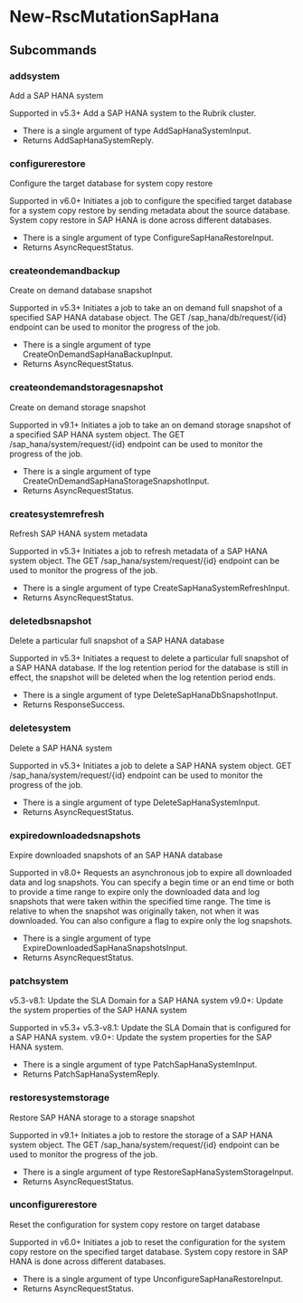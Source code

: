 # New-RscMutationSapHana
## Subcommands
### addsystem
Add a SAP HANA system

Supported in v5.3+
Add a SAP HANA system to the Rubrik cluster.

- There is a single argument of type AddSapHanaSystemInput.
- Returns AddSapHanaSystemReply.
### configurerestore
Configure the target database for system copy restore

Supported in v6.0+
Initiates a job to configure the specified target database for a system copy restore by sending metadata about the source database. System copy restore in SAP HANA is done across different databases.

- There is a single argument of type ConfigureSapHanaRestoreInput.
- Returns AsyncRequestStatus.
### createondemandbackup
Create on demand database snapshot

Supported in v5.3+
Initiates a job to take an on demand full snapshot of a specified SAP HANA database object. The GET /sap_hana/db/request/{id} endpoint can be used to monitor the progress of the job.

- There is a single argument of type CreateOnDemandSapHanaBackupInput.
- Returns AsyncRequestStatus.
### createondemandstoragesnapshot
Create on demand storage snapshot

Supported in v9.1+
Initiates a job to take an on demand storage snapshot of a specified SAP HANA system object. The GET /sap_hana/system/request/{id} endpoint can be used to monitor the progress of the job.

- There is a single argument of type CreateOnDemandSapHanaStorageSnapshotInput.
- Returns AsyncRequestStatus.
### createsystemrefresh
Refresh SAP HANA system metadata

Supported in v5.3+
Initiates a job to refresh metadata of a SAP HANA system object. The GET /sap_hana/system/request/{id} endpoint can be used to monitor the progress of the job.

- There is a single argument of type CreateSapHanaSystemRefreshInput.
- Returns AsyncRequestStatus.
### deletedbsnapshot
Delete a particular full snapshot of a SAP HANA database

Supported in v5.3+
Initiates a request to delete a particular full snapshot of a SAP HANA database. If the log retention period for the database is still in effect, the snapshot will be deleted when the log retention period ends.

- There is a single argument of type DeleteSapHanaDbSnapshotInput.
- Returns ResponseSuccess.
### deletesystem
Delete a SAP HANA system

Supported in v5.3+
Initiates a job to delete a SAP HANA system object. GET /sap_hana/system/request/{id} endpoint can be used to monitor the progress of the job.

- There is a single argument of type DeleteSapHanaSystemInput.
- Returns AsyncRequestStatus.
### expiredownloadedsnapshots
Expire downloaded snapshots of an SAP HANA database

Supported in v8.0+
Requests an asynchronous job to expire all downloaded data and log snapshots. You can specify a begin time or an end time or both to provide a time range to expire only the downloaded data and log snapshots that were taken within the specified time range. The time is relative to when the snapshot was originally taken, not when it was downloaded. You can also configure a flag to expire only the log snapshots.

- There is a single argument of type ExpireDownloadedSapHanaSnapshotsInput.
- Returns AsyncRequestStatus.
### patchsystem
v5.3-v8.1: Update the SLA Domain for a SAP HANA system
v9.0+: Update the system properties of the SAP HANA system

Supported in v5.3+
v5.3-v8.1: Update the SLA Domain that is configured for a SAP HANA system.
v9.0+: Update the system properties for the SAP HANA system.

- There is a single argument of type PatchSapHanaSystemInput.
- Returns PatchSapHanaSystemReply.
### restoresystemstorage
Restore SAP HANA storage to a storage snapshot

Supported in v9.1+
Initiates a job to restore the storage of a SAP HANA system object. The GET /sap_hana/system/request/{id} endpoint can be used to monitor the progress of the job.

- There is a single argument of type RestoreSapHanaSystemStorageInput.
- Returns AsyncRequestStatus.
### unconfigurerestore
Reset the configuration for system copy restore on target database

Supported in v6.0+
Initiates a job to reset the configuration for the system copy restore on the specified target database. System copy restore in SAP HANA is done across different databases.

- There is a single argument of type UnconfigureSapHanaRestoreInput.
- Returns AsyncRequestStatus.
